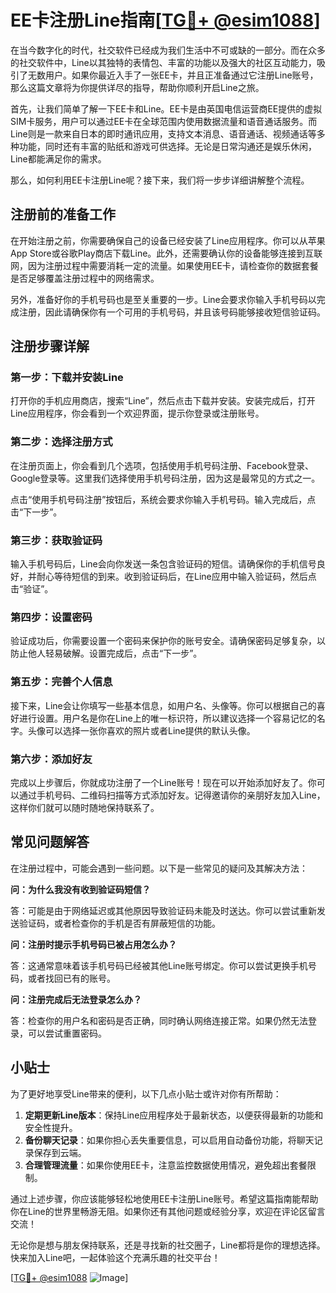 # EE卡注册Line指南[[TG💪+ @esim1088](https://t.me/s/esim1088)]

在当今数字化的时代，社交软件已经成为我们生活中不可或缺的一部分。而在众多的社交软件中，Line以其独特的表情包、丰富的功能以及强大的社区互动能力，吸引了无数用户。如果你最近入手了一张EE卡，并且正准备通过它注册Line账号，那么这篇文章将为你提供详尽的指导，帮助你顺利开启Line之旅。

首先，让我们简单了解一下EE卡和Line。EE卡是由英国电信运营商EE提供的虚拟SIM卡服务，用户可以通过EE卡在全球范围内使用数据流量和语音通话服务。而Line则是一款来自日本的即时通讯应用，支持文本消息、语音通话、视频通话等多种功能，同时还有丰富的贴纸和游戏可供选择。无论是日常沟通还是娱乐休闲，Line都能满足你的需求。

那么，如何利用EE卡注册Line呢？接下来，我们将一步步详细讲解整个流程。

## 注册前的准备工作

在开始注册之前，你需要确保自己的设备已经安装了Line应用程序。你可以从苹果App Store或谷歌Play商店下载Line。此外，还需要确认你的设备能够连接到互联网，因为注册过程中需要消耗一定的流量。如果使用EE卡，请检查你的数据套餐是否足够覆盖注册过程中的网络需求。

另外，准备好你的手机号码也是至关重要的一步。Line会要求你输入手机号码以完成注册，因此请确保你有一个可用的手机号码，并且该号码能够接收短信验证码。

## 注册步骤详解

### 第一步：下载并安装Line

打开你的手机应用商店，搜索“Line”，然后点击下载并安装。安装完成后，打开Line应用程序，你会看到一个欢迎界面，提示你登录或注册账号。

### 第二步：选择注册方式

在注册页面上，你会看到几个选项，包括使用手机号码注册、Facebook登录、Google登录等。这里我们选择使用手机号码注册，因为这是最常见的方式之一。

点击“使用手机号码注册”按钮后，系统会要求你输入手机号码。输入完成后，点击“下一步”。

### 第三步：获取验证码

输入手机号码后，Line会向你发送一条包含验证码的短信。请确保你的手机信号良好，并耐心等待短信的到来。收到验证码后，在Line应用中输入验证码，然后点击“验证”。

### 第四步：设置密码

验证成功后，你需要设置一个密码来保护你的账号安全。请确保密码足够复杂，以防止他人轻易破解。设置完成后，点击“下一步”。

### 第五步：完善个人信息

接下来，Line会让你填写一些基本信息，如用户名、头像等。你可以根据自己的喜好进行设置。用户名是你在Line上的唯一标识符，所以建议选择一个容易记忆的名字。头像可以选择一张你喜欢的照片或者Line提供的默认头像。

### 第六步：添加好友

完成以上步骤后，你就成功注册了一个Line账号！现在可以开始添加好友了。你可以通过手机号码、二维码扫描等方式添加好友。记得邀请你的亲朋好友加入Line，这样你们就可以随时随地保持联系了。

## 常见问题解答

在注册过程中，可能会遇到一些问题。以下是一些常见的疑问及其解决方法：

**问：为什么我没有收到验证码短信？**

答：可能是由于网络延迟或其他原因导致验证码未能及时送达。你可以尝试重新发送验证码，或者检查你的手机是否有屏蔽短信的功能。

**问：注册时提示手机号码已被占用怎么办？**

答：这通常意味着该手机号码已经被其他Line账号绑定。你可以尝试更换手机号码，或者找回已有的账号。

**问：注册完成后无法登录怎么办？**

答：检查你的用户名和密码是否正确，同时确认网络连接正常。如果仍然无法登录，可以尝试重置密码。

## 小贴士

为了更好地享受Line带来的便利，以下几点小贴士或许对你有所帮助：

1. **定期更新Line版本**：保持Line应用程序处于最新状态，以便获得最新的功能和安全性提升。
2. **备份聊天记录**：如果你担心丢失重要信息，可以启用自动备份功能，将聊天记录保存到云端。
3. **合理管理流量**：如果你使用EE卡，注意监控数据使用情况，避免超出套餐限制。

通过上述步骤，你应该能够轻松地使用EE卡注册Line账号。希望这篇指南能帮助你在Line的世界里畅游无阻。如果你还有其他问题或经验分享，欢迎在评论区留言交流！

无论你是想与朋友保持联系，还是寻找新的社交圈子，Line都将是你的理想选择。快来加入Line吧，一起体验这个充满乐趣的社交平台！

[[TG💪+ @esim1088](https://t.me/s/esim1088) ![Image](https://i.postimg.cc/4NQfJmqS/Snipaste-2025-05-13-00-14-12.png)]
